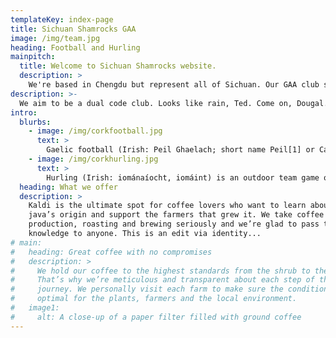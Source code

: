```yaml
---
templateKey: index-page
title: Sichuan Shamrocks GAA
image: /img/team.jpg
heading: Football and Hurling
mainpitch:
  title: Welcome to Sichuan Shamrocks website.
  description: >
    We're based in Chengdu but represent all of Sichuan. Our GAA club started in Chengdu in Oct 2019. We have started with adult gaelic football (men and women) and hope to expand to hurling, camogie and underage.
description: >-
  We aim to be a dual code club. Looks like rain, Ted. Come on, Dougal. It's your go. I must say, Father Hernandez, it's been wonderful having you over. But I expect you're homesick for Cuba. Yes, my country is very beautiful. 'But Ted, you have a great life here on Craggy Island. 'You have two good friends.
intro:
  blurbs:
    - image: /img/corkfootball.jpg
      text: >
        Gaelic football (Irish: Peil Ghaelach; short name Peil[1] or Caid), commonly referred to as football or Gaelic,[2] is an Irish team sport. It is played between two teams of 15 players on a rectangular grass pitch. The objective of the sport is to score by kicking or punching the ball into the other team's goals (3 points) or between two upright posts above the goals and over a crossbar 2.5 metres (8.2 ft) above the ground (1 point). 
    - image: /img/corkhurling.jpg
      text: >
        Hurling (Irish: iománaíocht, iomáint) is an outdoor team game of ancient Gaelic Irish origin. One of Ireland's native Gaelic games, it shares a number of features with Gaelic football, such as the field and goals, the number of players, and much terminology. There is a similar game for women called camogie (camógaíocht).
  heading: What we offer
  description: >
    Kaldi is the ultimate spot for coffee lovers who want to learn about their
    java’s origin and support the farmers that grew it. We take coffee
    production, roasting and brewing seriously and we’re glad to pass that
    knowledge to anyone. This is an edit via identity...
# main:
#   heading: Great coffee with no compromises
#   description: >
#     We hold our coffee to the highest standards from the shrub to the cup.
#     That’s why we’re meticulous and transparent about each step of the coffee’s
#     journey. We personally visit each farm to make sure the conditions are
#     optimal for the plants, farmers and the local environment.
#   image1:
#     alt: A close-up of a paper filter filled with ground coffee
---
```

